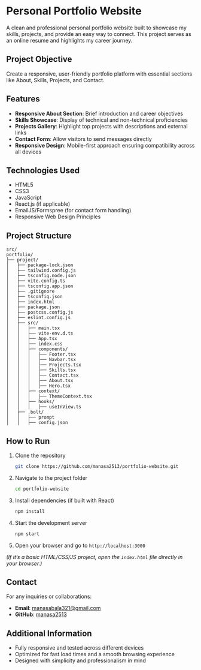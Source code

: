 
# Personal Portfolio Website

A clean and professional personal portfolio website built to showcase my skills, projects, and provide an easy way to connect. This project serves as an online resume and highlights my career journey.

## Project Objective

Create a responsive, user-friendly portfolio platform with essential sections like About, Skills, Projects, and Contact.

## Features

- **Responsive About Section**: Brief introduction and career objectives
- **Skills Showcase**: Display of technical and non-technical proficiencies
- **Projects Gallery**: Highlight top projects with descriptions and external links
- **Contact Form**: Allow visitors to send messages directly
- **Responsive Design**: Mobile-first approach ensuring compatibility across all devices

## Technologies Used

- HTML5
- CSS3
- JavaScript
- React.js (if applicable)
- EmailJS/Formspree (for contact form handling)
- Responsive Web Design Principles

## Project Structure

```
src/
portfolio/
├── project/
│   ├── package-lock.json
│   ├── tailwind.config.js
│   ├── tsconfig.node.json
│   ├── vite.config.ts
│   ├── tsconfig.app.json
│   ├── .gitignore
│   ├── tsconfig.json
│   ├── index.html
│   ├── package.json
│   ├── postcss.config.js
│   ├── eslint.config.js
│   ├── src/
│   │   ├── main.tsx
│   │   ├── vite-env.d.ts
│   │   ├── App.tsx
│   │   ├── index.css
│   │   ├── components/
│   │   │   ├── Footer.tsx
│   │   │   ├── Navbar.tsx
│   │   │   ├── Projects.tsx
│   │   │   ├── Skills.tsx
│   │   │   ├── Contact.tsx
│   │   │   ├── About.tsx
│   │   │   ├── Hero.tsx
│   │   ├── context/
│   │   │   ├── ThemeContext.tsx
│   │   ├── hooks/
│   │   │   ├── useInView.ts
│   ├── .bolt/
│   │   ├── prompt
│   │   ├── config.json

```

## How to Run

1. Clone the repository
   ```bash
   git clone https://github.com/manasa2513/portfolio-website.git
   ```

2. Navigate to the project folder
   ```bash
   cd portfolio-website
   ```

3. Install dependencies (if built with React)
   ```bash
   npm install
   ```

4. Start the development server
   ```bash
   npm start
   ```

5. Open your browser and go to `http://localhost:3000`

*(If it’s a basic HTML/CSS/JS project, open the `index.html` file directly in your browser.)*

## Contact

For any inquiries or collaborations:

- **Email**: manasabala321@gmail.com
- **GitHub**: [manasa2513](https://github.com/manasa2513)

## Additional Information

- Fully responsive and tested across different devices
- Optimized for fast load times and a smooth browsing experience
- Designed with simplicity and professionalism in mind
